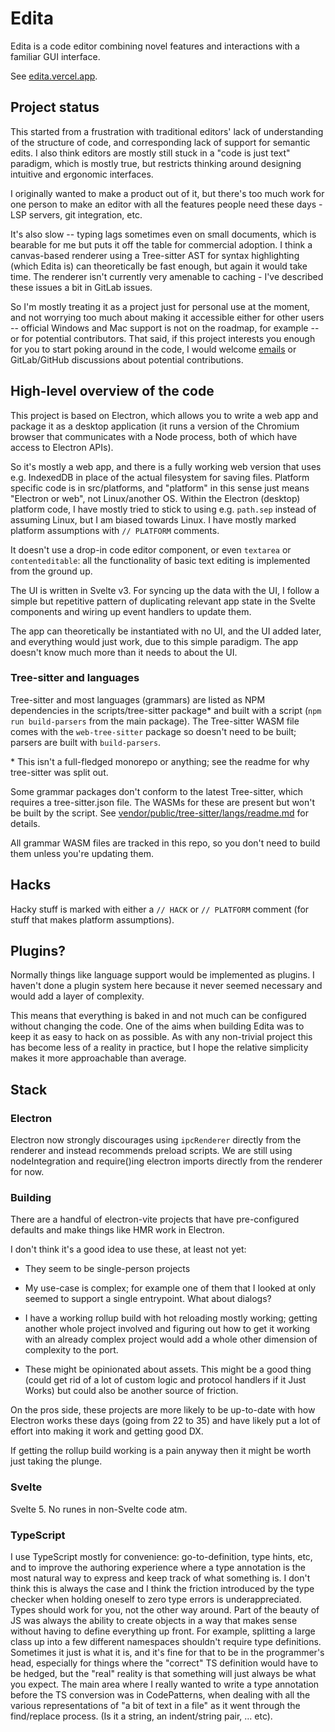 # Edita

Edita is a code editor combining novel features and interactions with a familiar GUI interface.

See [edita.vercel.app](//edita.vercel.app/).

## Project status

This started from a frustration with traditional editors' lack of understanding of the structure of code, and corresponding lack of support for semantic edits. I also think editors are mostly still stuck in a "code is just text" paradigm, which is mostly true, but restricts thinking around designing intuitive and ergonomic interfaces.

I originally wanted to make a product out of it, but there's too much work for one person to make an editor with all the features people need these days - LSP servers, git integration, etc.

It's also slow -- typing lags sometimes even on small documents, which is bearable for me but puts it off the table for commercial adoption. I think a canvas-based renderer using a Tree-sitter AST for syntax highlighting (which Edita is) can theoretically be fast enough, but again it would take time. The renderer isn't currently very amenable to caching - I've described these issues a bit in GitLab issues.

So I'm mostly treating it as a project just for personal use at the moment, and not worrying too much about making it accessible either for other users -- official Windows and Mac support is not on the roadmap, for example -- or for potential contributors. That said, if this project interests you enough for you to start poking around in the code, I would welcome [emails](mailto:gus@gushogg-blake.com) or GitLab/GitHub discussions about potential contributions.

## High-level overview of the code

This project is based on Electron, which allows you to write a web app and package it as a desktop application (it runs a version of the Chromium browser that communicates with a Node process, both of which have access to Electron APIs).

So it's mostly a web app, and there is a fully working web version that uses e.g. IndexedDB in place of the actual filesystem for saving files. Platform specific code is in src/platforms, and "platform" in this sense just means "Electron or web", not Linux/another OS. Within the Electron (desktop) platform code, I have mostly tried to stick to using e.g. `path.sep` instead of assuming Linux, but I am biased towards Linux. I have mostly marked platform assumptions with `// PLATFORM` comments.

It doesn't use a drop-in code editor component, or even `textarea` or `contenteditable`: all the functionality of basic text editing is implemented from the ground up.

The UI is written in Svelte v3. For syncing up the data with the UI, I follow a simple but repetitive pattern of duplicating relevant app state in the Svelte components and wiring up event handlers to update them.

The app can theoretically be instantiated with no UI, and the UI added later, and everything would just work, due to this simple paradigm. The app doesn't know much more than it needs to about the UI.

### Tree-sitter and languages

Tree-sitter and most languages (grammars) are listed as NPM dependencies in the scripts/tree-sitter package* and built with a script (`npm run build-parsers` from the main package). The Tree-sitter WASM file comes with the `web-tree-sitter` package so doesn't need to be built; parsers are built with `build-parsers`.

\* This isn't a full-fledged monorepo or anything; see the readme for why tree-sitter was split out.

Some grammar packages don't conform to the latest Tree-sitter, which requires a tree-sitter.json file. The WASMs for these are present but won't be built by the script. See [vendor/public/tree-sitter/langs/readme.md](vendor/public/tree-sitter/langs/readme.md) for details.

All grammar WASM files are tracked in this repo, so you don't need to build them unless you're updating them.

## Hacks

Hacky stuff is marked with either a `// HACK` or `// PLATFORM` comment (for stuff that makes platform assumptions).

## Plugins?

Normally things like language support would be implemented as plugins. I haven't done a plugin system here because it never seemed necessary and would add a layer of complexity.

This means that everything is baked in and not much can be configured without changing the code. One of the aims when building Edita was to keep it as easy to hack on as possible. As with any non-trivial project this has become less of a reality in practice, but I hope the relative simplicity makes it more approachable than average.

## Stack

### Electron

Electron now strongly discourages using `ipcRenderer` directly from the renderer and instead recommends preload scripts. We are still using nodeIntegration and require()ing electron imports directly from the renderer for now.

### Building

There are a handful of electron-vite projects that have pre-configured defaults and make things like HMR work in Electron.

I don't think it's a good idea to use these, at least not yet:

- They seem to be single-person projects

- My use-case is complex; for example one of them that I looked at only seemed to support a single entrypoint. What about dialogs?

- I have a working rollup build with hot reloading mostly working; getting another whole project involved and figuring out how to get it working with an already complex project would add a whole other dimension of complexity to the port.

- These might be opinionated about assets. This might be a good thing (could get rid of a lot of custom logic and protocol handlers if it Just Works) but could also be another source of friction.

On the pros side, these projects are more likely to be up-to-date with how Electron works these days (going from 22 to 35) and have likely put a lot of effort into making it work and getting good DX.

If getting the rollup build working is a pain anyway then it might be worth just taking the plunge.

### Svelte

Svelte 5. No runes in non-Svelte code atm.

### TypeScript

I use TypeScript mostly for convenience: go-to-definition, type hints, etc, and to improve the authoring experience where a type annotation is the most natural way to express and keep track of what something is. I don't think this is always the case and I think the friction introduced by the type checker when holding oneself to zero type errors is underappreciated. Types should work for you, not the other way around. Part of the beauty of JS was always the ability to create objects in a way that makes sense without having to define everything up front. For example, splitting a large class up into a few different namespaces shouldn't require type definitions. Sometimes it just is what it is, and it's fine for that to be in the programmer's head, especially for things where the "correct" TS definition would have to be hedged, but the "real" reality is that something will just always be what you expect. The main area where I really wanted to write a type annotation before the TS conversion was in CodePatterns, when dealing with all the various representations of "a bit of text in a file" as it went through the find/replace process. (Is it a string, an indent/string pair, ... etc).
